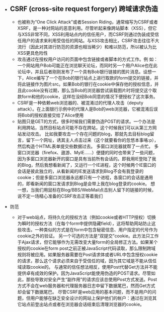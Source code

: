 - ## CSRF (cross-site request forgery) 跨域请求伪造

	- 也被称为“One Click Attack”或者Session Riding，通常缩写为CSRF或者XSRF，是一种对网站的恶意利用。尽管听起来像跨站脚本（XSS），但它与XSS非常不同，XSS利用站点内的信任用户，而CSRF则通过伪装成受信任用户的请求来利用受信任的网站。与XSS攻击相比，CSRF攻击往往不大流行（因此对其进行防范的资源也相当稀少）和难以防范，所以被认为比XSS更具危险性
	- 攻击通过在授权用户访问的页面中包含链接或者脚本的方式工作。例 如：一个网站用户Bob可能正在浏览聊天论坛，而同时另一个用户Alice也在此论坛中，并且后者刚刚发布了一个具有Bob银行链接的图片消息。设想一下，Alice编写了一个在Bob的银行站点上进行取款的form提交的链接，并将此链接作为图片src。如果Bob的银行在cookie中保存他的授权信息，并且此cookie没有过期，那么当Bob的浏览器尝试装载图片时将提交这个取款form和他的cookie，这样在没经Bob同意的情况下便授权了这次事务。
	- CSRF是一种依赖web浏览器的、被混淆过的代理人攻击（deputy attack）。在上面银行示例中的代理人是Bob的web浏览器，它被混淆后误将Bob的授权直接交给了Alice使用
	- 贴图只是GET的方式，很多时候我们需要伪造POST的请求。一个办法是利用跨站，当然目标站点可能不存在跨站，这个时候我们可以从第三方网站发动攻击。 比如我要攻击一个存在问题的blog，那就先去目标blog留言，留下一个网址，诱其主人点击过来（这个就要看你的忽悠本事咯:p），然后构造个HTML表单提交些数据过去。 多窗口浏览器就帮了一点忙。 多窗口浏览器（firefox、遨游、MyIE……）便捷的同时也带来了一些问题，因为多窗口浏览器新开的窗口是具有当前所有会话的。即我用IE登陆了我的Blog，然后我想看新闻了，又运行一个IE进程，这个时候两个IE窗口的会话是彼此独立的，从看新闻的IE发送请求到Blog不会有我登录的cookie；但是多窗口浏览器永远都只有一个进程，各窗口的会话是通用的，即看新闻的窗口发请求到Blog是会带上我在blog登录的cookie。 想一想，当我们用鼠标在Blog/BBS/WebMail点击别人留下的链接的时候，说不定一场精心准备的CSRF攻击正等着我们

- 防范
	- 对于web站点，将持久化的授权方法（例如cookie或者HTTP授权）切换为瞬时的授权方法（在每个form中提供隐藏field），这将帮助网站防止这些攻击。一种类似的方式是在form中包含秘密信息、用户指定的代号作为cookie之外的验证。 另一个可选的方法是“双提交”cookie。此方法只工作于Ajax请求，但它能够作为无需改变大量form的全局修正方法。如果某个授权的cookie在form post之前正被JavaScript代码读取，那么限制跨域规则将被应用。如果服务器需要在Post请求体或者URL中包含授权cookie的请求，那么这个请求必须来自于受信任的域，因为其它域是不能从信任域读取cookie的。 与通常的信任想法相反，使用Post代替Get方法并不能提供卓有成效的保护。因为JavaScript能使用伪造的POST请求。尽管如此，那些导致对安全产生“副作用”的请求应该总使用Post方式发送。Post方式不会在web服务器和代理服务器日志中留下数据尾巴，然而Get方式却会留下数据尾巴。 尽管CSRF是web应用的基本问题，而不是用户的问题，但用户能够在缺乏安全设计的网站上保护他们的帐户：通过在浏览其它站点前登出站点或者在浏览器会话结束后清理浏览器的cookie。